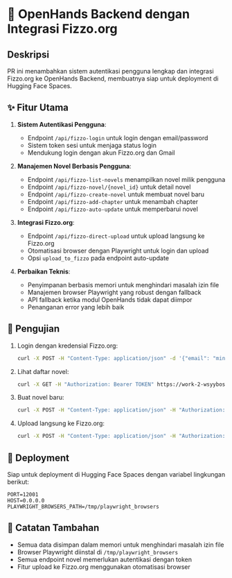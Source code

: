 # 🚀 OpenHands Backend dengan Integrasi Fizzo.org

## Deskripsi

PR ini menambahkan sistem autentikasi pengguna lengkap dan integrasi Fizzo.org ke OpenHands Backend, membuatnya siap untuk deployment di Hugging Face Spaces.

## ✨ Fitur Utama

1. **Sistem Autentikasi Pengguna**:
   - Endpoint `/api/fizzo-login` untuk login dengan email/password
   - Sistem token sesi untuk menjaga status login
   - Mendukung login dengan akun Fizzo.org dan Gmail

2. **Manajemen Novel Berbasis Pengguna**:
   - Endpoint `/api/fizzo-list-novels` menampilkan novel milik pengguna
   - Endpoint `/api/fizzo-novel/{novel_id}` untuk detail novel
   - Endpoint `/api/fizzo-create-novel` untuk membuat novel baru
   - Endpoint `/api/fizzo-add-chapter` untuk menambah chapter
   - Endpoint `/api/fizzo-auto-update` untuk memperbarui novel

3. **Integrasi Fizzo.org**:
   - Endpoint `/api/fizzo-direct-upload` untuk upload langsung ke Fizzo.org
   - Otomatisasi browser dengan Playwright untuk login dan upload
   - Opsi `upload_to_fizzo` pada endpoint auto-update

4. **Perbaikan Teknis**:
   - Penyimpanan berbasis memori untuk menghindari masalah izin file
   - Manajemen browser Playwright yang robust dengan fallback
   - API fallback ketika modul OpenHands tidak dapat diimpor
   - Penanganan error yang lebih baik

## 🧪 Pengujian

1. Login dengan kredensial Fizzo.org:
   ```bash
   curl -X POST -H "Content-Type: application/json" -d '{"email": "minatoz1997@gmail.com", "password": "Luthfi123*"}' https://work-2-wsyybosjhyaetudd.prod-runtime.all-hands.dev/api/fizzo-login
   ```

2. Lihat daftar novel:
   ```bash
   curl -X GET -H "Authorization: Bearer TOKEN" https://work-2-wsyybosjhyaetudd.prod-runtime.all-hands.dev/api/fizzo-list-novels
   ```

3. Buat novel baru:
   ```bash
   curl -X POST -H "Content-Type: application/json" -H "Authorization: Bearer TOKEN" -d '{"title":"Novel Baru","description":"Deskripsi novel","status":"ongoing","genre":"fantasy","tags":["fantasy","adventure"]}' https://work-2-wsyybosjhyaetudd.prod-runtime.all-hands.dev/api/fizzo-create-novel
   ```

4. Upload langsung ke Fizzo.org:
   ```bash
   curl -X POST -H "Content-Type: application/json" -H "Authorization: Bearer TOKEN" -d '{"novel_id":"ID_NOVEL","title":"Judul Novel","description":"Deskripsi novel","chapters":[{"title":"Bab 1","content":"Isi chapter..."}]}' https://work-2-wsyybosjhyaetudd.prod-runtime.all-hands.dev/api/fizzo-direct-upload
   ```

## 🚀 Deployment

Siap untuk deployment di Hugging Face Spaces dengan variabel lingkungan berikut:

```
PORT=12001
HOST=0.0.0.0
PLAYWRIGHT_BROWSERS_PATH=/tmp/playwright_browsers
```

## 📝 Catatan Tambahan

- Semua data disimpan dalam memori untuk menghindari masalah izin file
- Browser Playwright diinstal di `/tmp/playwright_browsers`
- Semua endpoint novel memerlukan autentikasi dengan token
- Fitur upload ke Fizzo.org menggunakan otomatisasi browser